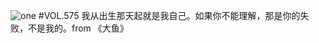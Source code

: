 ![one](http://image.wufazhuce.com/FkndzE1eiYvcBDZUzGZu4FhTfgvQ)
#VOL.575
我从出生那天起就是我自己。如果你不能理解，那是你的失败，不是我的。from 《大鱼》